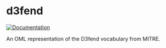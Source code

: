 # d3fend

[![Documentation](https://img.shields.io/badge/Version-3/18/2024-blue)](https://github.com/d3fend/d3fend-ontology) 

An OML representation of the D3fend vocabulary from MITRE.
